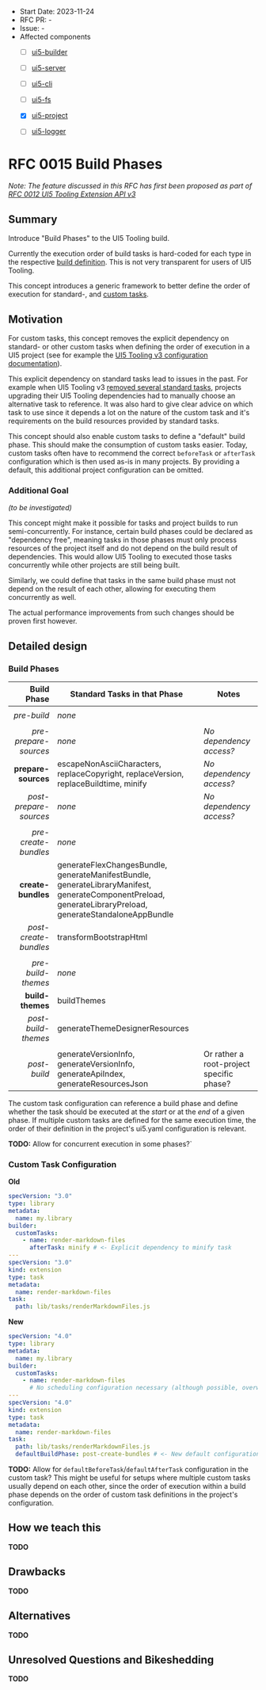 - Start Date: 2023-11-24
- RFC PR: -
- Issue: -
- Affected components <!-- Check affected components by writing an "X" into the brackets -->
    + [ ] [ui5-builder](https://github.com/SAP/ui5-builder)
    + [ ] [ui5-server](https://github.com/SAP/ui5-server)
    + [ ] [ui5-cli](https://github.com/SAP/ui5-cli)
    + [ ] [ui5-fs](https://github.com/SAP/ui5-fs)
    + [x] [ui5-project](https://github.com/SAP/ui5-project)
    + [ ] [ui5-logger](https://github.com/SAP/ui5-logger)


# RFC 0015 Build Phases

*Note: The feature discussed in this RFC has first been proposed as part of [RFC 0012 UI5 Tooling Extension API v3](https://github.com/SAP/ui5-tooling/blob/main/rfcs/0012-UI5-Tooling-Extension-API-3.md#5-scheduling-of-extension-executions)*

## Summary

Introduce "Build Phases" to the UI5 Tooling build.

Currently the execution order of build tasks is hard-coded for each type in the respective [build definition](https://github.com/SAP/ui5-project/tree/2ec0f91c1d5d2e4afe83b509d24a16904f42dea2/lib/build/definitions). This is not very transparent for users of UI5 Tooling.

This concept introduces a generic framework to better define the order of execution for standard-, and [custom tasks](https://sap.github.io/ui5-tooling/v3/pages/extensibility/CustomTasks/).

## Motivation

For custom tasks, this concept removes the explicit dependency on standard- or other custom tasks when defining the order of execution in a UI5 project (see for example the [UI5 Tooling v3 configuration documentation](https://sap.github.io/ui5-tooling/v3/pages/extensibility/CustomTasks/#configuration)).

This explicit dependency on standard tasks lead to issues in the past. For example when UI5 Tooling v3 [removed several standard tasks](https://sap.github.io/ui5-tooling/v3/updates/migrate-v3/#removal-of-standard-tasks-and-processors), projects upgrading their UI5 Tooling dependencies had to manually choose an alternative task to reference. It was also hard to give clear advice on which task to use since it depends a lot on the nature of the custom task and it's requirements on the build resources provided by standard tasks.

This concept should also enable custom tasks to define a "default" build phase. This should make the consumption of custom tasks easier. Today, custom tasks often have to recommend the correct `beforeTask` or `afterTask` configuration which is then used as-is in many projects. By providing a default, this additional project configuration can be omitted.

### Additional Goal
*(to be investigated)*

This concept might make it possible for tasks and project builds to run semi-concurrently. For instance, certain build phases could be declared as "dependency free", meaning tasks in those phases must only process resources of the project itself and do not depend on the build result of dependencies. This would allow UI5 Tooling to executed those tasks concurrently while other projects are still being built.

Similarly, we could define that tasks in the same build phase must not depend on the result of each other, allowing for executing them concurrently as well.

The actual performance improvements from such changes should be proven first however.

## Detailed design

### Build Phases

Build Phase | Standard Tasks in that Phase | Notes
----: | ---- | ----
| | | |
_pre-build_ | *none* |
| | | |
_pre-prepare-sources_ | *none* | *No dependency access?*
**prepare-sources** | escapeNonAsciiCharacters, replaceCopyright, replaceVersion, replaceBuildtime, minify | *No dependency access?*
_post-prepare-sources_ | *none* | *No dependency access?*
| | | |
_pre-create-bundles_ | *none* |
**create-bundles** | generateFlexChangesBundle, generateManifestBundle,<br/>generateLibraryManifest, generateComponentPreload,<br/>generateLibraryPreload, generateStandaloneAppBundle |
_post-create-bundles_ | transformBootstrapHtml |
| | | |
_pre-build-themes_ | *none* |
**build-themes** | buildThemes |
_post-build-themes_ | generateThemeDesignerResources |
| | | |
_post-build_ | generateVersionInfo, generateVersionInfo, generateApiIndex, generateResourcesJson | Or rather a root-project specific phase?

The custom task configuration can reference a build phase and define whether the task should be executed at the *start* or at the *end* of a given phase. If multiple custom tasks are defined for the same execution time, the order of their definition in the project's ui5.yaml configuration is relevant.

**TODO:** Allow for concurrent execution in some phases?`

### Custom Task Configuration

**Old**

```yaml
specVersion: "3.0"
type: library
metadata:
  name: my.library
builder:
  customTasks:
    - name: render-markdown-files
      afterTask: minify # <- Explicit dependency to minify task
---
specVersion: "3.0"
kind: extension
type: task
metadata:
  name: render-markdown-files
task:
  path: lib/tasks/renderMarkdownFiles.js
```

**New**

```yaml
specVersion: "4.0"
type: library
metadata:
  name: my.library
builder:
  customTasks:
    - name: render-markdown-files
      # No scheduling configuration necessary (although possible, overwriting the task's default)
---
specVersion: "4.0"
kind: extension
type: task
metadata:
  name: render-markdown-files
task:
  path: lib/tasks/renderMarkdownFiles.js
  defaultBuildPhase: post-create-bundles # <- New default configuration
```

**TODO:** Allow for `defaultBeforeTask`/`defaultAfterTask` configuration in the custom task? This might be useful for setups where multiple custom tasks usually depend on each other, since the order of execution within a build phase depends on the order of custom task definitions in the project's configuration.

## How we teach this

**TODO**

## Drawbacks

**TODO**

## Alternatives

**TODO**

## Unresolved Questions and Bikeshedding

**TODO**
